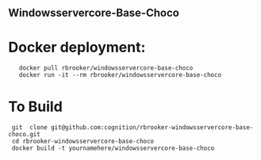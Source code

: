 ##  Windowsservercore-Base-Choco



# Docker deployment:

```
   docker pull rbrooker/windowsservercore-base-choco
   docker run -it --rm rbrooker/windowsservercore-base-choco
```


# To  Build
  ```
   git  clone git@github.com:cognition/rbrooker-windowsservercore-base-choco.git
   cd rbrooker-windowsservercore-base-choco
   docker build -t yournamehere/windowsservercore-base-choco
  ```
